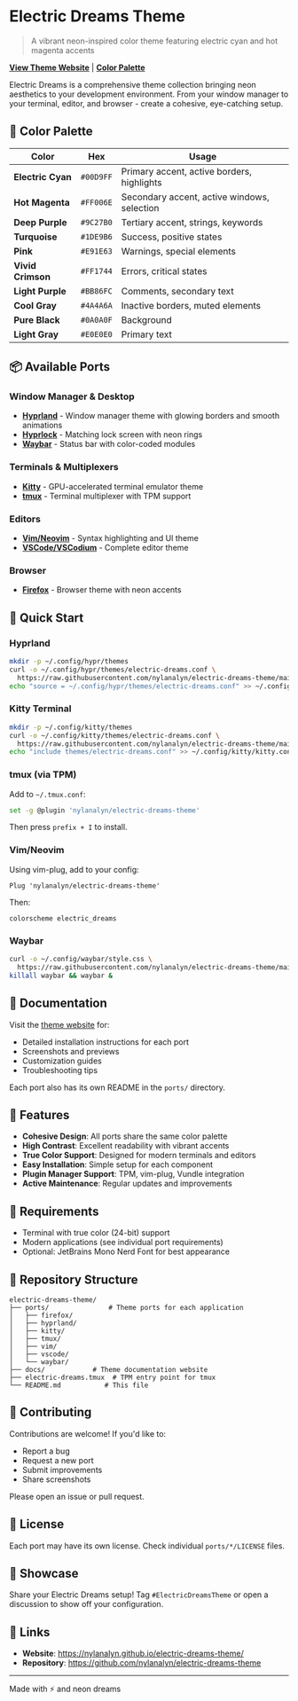 # Electric Dreams Theme

> A vibrant neon-inspired color theme featuring electric cyan and hot magenta accents

**[View Theme Website](https://nylanalyn.github.io/electric-dreams-theme/)** | **[Color Palette](#color-palette)**

Electric Dreams is a comprehensive theme collection bringing neon aesthetics to your development environment. From your window manager to your terminal, editor, and browser - create a cohesive, eye-catching setup.

## 🎨 Color Palette

| Color | Hex | Usage |
|-------|-----|-------|
| **Electric Cyan** | `#00D9FF` | Primary accent, active borders, highlights |
| **Hot Magenta** | `#FF006E` | Secondary accent, active windows, selection |
| **Deep Purple** | `#9C27B0` | Tertiary accent, strings, keywords |
| **Turquoise** | `#1DE9B6` | Success, positive states |
| **Pink** | `#E91E63` | Warnings, special elements |
| **Vivid Crimson** | `#FF1744` | Errors, critical states |
| **Light Purple** | `#BB86FC` | Comments, secondary text |
| **Cool Gray** | `#4A4A6A` | Inactive borders, muted elements |
| **Pure Black** | `#0A0A0F` | Background |
| **Light Gray** | `#E0E0E0` | Primary text |

## 📦 Available Ports

### Window Manager & Desktop
- **[Hyprland](ports/hyprland/)** - Window manager theme with glowing borders and smooth animations
- **[Hyprlock](ports/hyprland/)** - Matching lock screen with neon rings
- **[Waybar](ports/waybar/)** - Status bar with color-coded modules

### Terminals & Multiplexers
- **[Kitty](ports/kitty/)** - GPU-accelerated terminal emulator theme
- **[tmux](ports/tmux/)** - Terminal multiplexer with TPM support

### Editors
- **[Vim/Neovim](ports/vim/)** - Syntax highlighting and UI theme
- **[VSCode/VSCodium](ports/vscode/)** - Complete editor theme

### Browser
- **[Firefox](ports/firefox/)** - Browser theme with neon accents

## 🚀 Quick Start

### Hyprland
```bash
mkdir -p ~/.config/hypr/themes
curl -o ~/.config/hypr/themes/electric-dreams.conf \
  https://raw.githubusercontent.com/nylanalyn/electric-dreams-theme/main/ports/hyprland/hyprland.conf
echo "source = ~/.config/hypr/themes/electric-dreams.conf" >> ~/.config/hypr/hyprland.conf
```

### Kitty Terminal
```bash
mkdir -p ~/.config/kitty/themes
curl -o ~/.config/kitty/themes/electric-dreams.conf \
  https://raw.githubusercontent.com/nylanalyn/electric-dreams-theme/main/ports/kitty/electric-dreams.conf
echo "include themes/electric-dreams.conf" >> ~/.config/kitty/kitty.conf
```

### tmux (via TPM)
Add to `~/.tmux.conf`:
```bash
set -g @plugin 'nylanalyn/electric-dreams-theme'
```
Then press `prefix + I` to install.

### Vim/Neovim
Using vim-plug, add to your config:
```vim
Plug 'nylanalyn/electric-dreams-theme'
```
Then:
```vim
colorscheme electric_dreams
```

### Waybar
```bash
curl -o ~/.config/waybar/style.css \
  https://raw.githubusercontent.com/nylanalyn/electric-dreams-theme/main/ports/waybar/style.css
killall waybar && waybar &
```

## 📖 Documentation

Visit the [theme website](https://nylanalyn.github.io/electric-dreams-theme/) for:
- Detailed installation instructions for each port
- Screenshots and previews
- Customization guides
- Troubleshooting tips

Each port also has its own README in the `ports/` directory.

## 🎯 Features

- **Cohesive Design**: All ports share the same color palette
- **High Contrast**: Excellent readability with vibrant accents
- **True Color Support**: Designed for modern terminals and editors
- **Easy Installation**: Simple setup for each component
- **Plugin Manager Support**: TPM, vim-plug, Vundle integration
- **Active Maintenance**: Regular updates and improvements

## 🔧 Requirements

- Terminal with true color (24-bit) support
- Modern applications (see individual port requirements)
- Optional: JetBrains Mono Nerd Font for best appearance

## 📂 Repository Structure

```
electric-dreams-theme/
├── ports/               # Theme ports for each application
│   ├── firefox/
│   ├── hyprland/
│   ├── kitty/
│   ├── tmux/
│   ├── vim/
│   ├── vscode/
│   └── waybar/
├── docs/            # Theme documentation website
├── electric-dreams.tmux  # TPM entry point for tmux
└── README.md           # This file
```

## 🤝 Contributing

Contributions are welcome! If you'd like to:
- Report a bug
- Request a new port
- Submit improvements
- Share screenshots

Please open an issue or pull request.

## 📜 License

Each port may have its own license. Check individual `ports/*/LICENSE` files.

## 🌟 Showcase

Share your Electric Dreams setup! Tag `#ElectricDreamsTheme` or open a discussion to show off your configuration.

## 🔗 Links

- **Website**: https://nylanalyn.github.io/electric-dreams-theme/
- **Repository**: https://github.com/nylanalyn/electric-dreams-theme

---

Made with ⚡ and neon dreams
